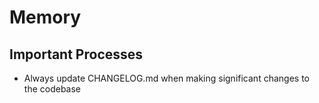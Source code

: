 # Memory

## Important Processes
- Always update CHANGELOG.md when making significant changes to the codebase